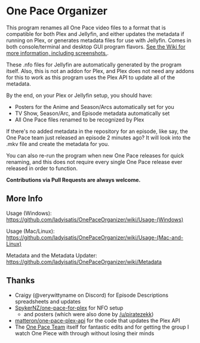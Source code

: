 # One Pace Organizer

This program renames all One Pace video files to a format that is compatible for both Plex and Jellyfin, and either updates the metadata if running on Plex, or generates metadata files for use with Jellyfin. Comes in both console/terminal and desktop GUI program flavors. [See the Wiki for more information, including screenshots.](https://github.com/ladyisatis/OnePaceOrganizer/wiki).

These .nfo files for Jellyfin are automatically generated by the program itself. Also, this is not an addon for Plex, and Plex does not need any addons for this to work as this program uses the Plex API to update all of the metadata.

By the end, on your Plex or Jellyfin setup, you should have:

- Posters for the Anime and Season/Arcs automatically set for you
- TV Show, Season/Arc, and Episode metadata automatically set
- All One Pace files renamed to be recognized by Plex

If there's no added metadata in the repository for an episode, like say, the One Pace team just released an episode 2 minutes ago? It will look into the .mkv file and create the metadata for you.

You can also re-run the program when new One Pace releases for quick renaming, and this does not require every single One Pace release ever released in order to function.

**Contributions via Pull Requests are always welcome.**

## More Info

Usage (Windows): https://github.com/ladyisatis/OnePaceOrganizer/wiki/Usage-(Windows)

Usage (Mac/Linux): https://github.com/ladyisatis/OnePaceOrganizer/wiki/Usage-(Mac-and-Linux)

Metadata and the Metadata Updater: https://github.com/ladyisatis/OnePaceOrganizer/wiki/Metadata

## Thanks

- Craigy (@verywittyname on Discord) for Episode Descriptions spreadsheets and updates
- [SpykerNZ/one-pace-for-plex](https://github.comSpykerNZ/one-pace-for-plex) for NFO setup
  - and posters (which were also done by [/u/piratezekk](https://www.reddit.com/user/piratezekk))
- [matteron/one-pace-plex-api](https://github.com/matteron/one-pace-plex-api) for the code that updates the Plex API
- The [One Pace Team](https://onepace.net/) itself for fantastic edits and for getting the group I watch One Piece with through without losing their minds
